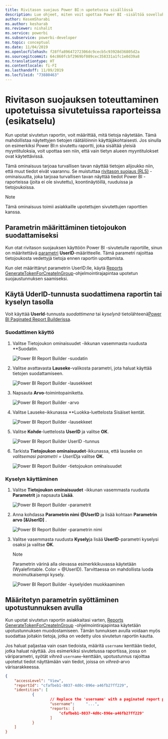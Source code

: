 ```yaml
---
title: Rivitason suojaus Power BI:n upotetussa sisällössä
description: Lue ohjeet, miten voit upottaa Power BI -sisältöä sovellukseesi.
author: KesemSharabi
ms.author: kesharab
ms.reviewer: nishalit
ms.service: powerbi
ms.subservice: powerbi-developer
ms.topic: conceptual
ms.date: 11/04/2019
ms.openlocfilehash: f28ffa89647272306dc9cecb5c93928d36805d2a
ms.sourcegitcommit: 64c860fcbf2969bf089cec358331a1fc1e0d39a8
ms.translationtype: HT
ms.contentlocale: fi-FI
ms.lasthandoff: 11/09/2019
ms.locfileid: "73880463"
---
```

# <a name="implementing-row-level-security-in-embedded-paginated-reports-preview"></a>Rivitason suojauksen toteuttaminen upotetuissa sivutetuissa raporteissa (esikatselu)

Kun upotat sivutetun raportin, voit määrittää, mitä tietoja näytetään. Tämä mahdollistaa näytettyjen tietojen räätälöinnin käyttäjäkohtaisesti. Jos sinulla on esimerkiksi Power BI:n sivutettu raportti, joka sisältää yleisiä myyntituloksia, voit upottaa sen niin, että vain tietyn alueen myyntitulokset ovat käytettävissä.

Tämä ominaisuus tarjoaa turvallisen tavan näyttää tietojen alijoukko niin, että muut tiedot eivät vaarannu. Se muistuttaa [rivitason suojaus (RLS)](embedded-row-level-security.md) -ominaisuutta, joka tarjoaa turvallisen tavan näyttää tiedot Power BI -raporteissa (joita ei ole sivutettu), koontinäytöillä, ruuduissa ja tietojoukoissa.  

> [!Note]
> Tämä ominaisuus toimii asiakkaille upotettujen sivutettujen raporttien kanssa.

## <a name="configuring-a-parameter-to-filter-the-dataset"></a>Parametrin määrittäminen tietojoukon suodattamiseksi

Kun otat rivitason suojauksen käyttöön Power BI -sivutetulle raportille, sinun on määritettävä [parametri](../report-builder-parameters.md) **UserID**-määritteelle. Tämä parametri rajoittaa tietojoukosta vedettyjä tietoja ennen raportin upottamista.

Kun olet määrittänyt parametrin UserID:lle, käytä [Reports GenerateTokenForCreateInGroup](https://docs.microsoft.com/rest/api/power-bi/embedtoken/reports_generatetokenforcreateingroup)-ohjelmointirajapintaa upotetun suojaustunnuksen saamiseksi.

## <a name="use-uderid-as-a-filter-at-report-or-query-level"></a>Käytä UderID-tunnusta suodattimena raportin tai kyselyn tasolla

Voit käyttää **UserId**-tunnusta *suodattimena* tai *kyselynä* tietolähteenä[Power BI Paginated Report Builderissa](../report-builder-power-bi.md).

### <a name="using-the-filter"></a>Suodattimen käyttö

1. Valitse Tietojoukon ominaisuudet -ikkunan vasemmasta ruudusta **Suodatin.

    ![Power BI Report Builder -suodatin](media/embedded-paginated-reports-secure-data/filter.png)

2. Valitse avattavasta **Lauseke**-valikosta parametri, jota haluat käyttää tietojen suodattamiseen.

     ![Power BI Report Builder -lausekkeet](media/embedded-paginated-reports-secure-data/expression.png)

3. Napsauta **Arvo**-toimintopainiketta. 

    ![Power BI Report Builder -arvo](media/embedded-paginated-reports-secure-data/function.png)

4. Valitse Lauseke-ikkunassa **Luokka-luettelosta Sisäiset kentät.

    ![Power BI Report Builder -lausekkeet](media/embedded-paginated-reports-secure-data/built-in-fields.png)

5. Valitse **Kohde**-luettelosta **UserID** ja valitse **OK**.

    ![Power BI Report Builder UserID -tunnus](media/embedded-paginated-reports-secure-data/userid.png)

6. Tarkista **Tietojoukon ominaisuudet**-ikkunassa, että lauseke on *valitsemasi parametri = UserID*ja valitse **OK**.

    ![Power BI Report Builder -tietojoukon ominaisuudet](media/embedded-paginated-reports-secure-data/verify.png)

### <a name="using-a-query"></a>Kyselyn käyttäminen

1. Valitse **Tietojoukon ominaisuudet** -ikkunan vasemmasta ruudusta **Parametrit** ja napsauta **Lisää**.

    ![Power BI Report Builder -parametrit](media/embedded-paginated-reports-secure-data/parameters.png)

2. Anna kohdassa **Parametrin nimi** **@UserID** ja lisää kohtaan **Parametrin arvo** **[&UserID]** .

    ![Power BI Report Builder -parametrin nimi](media/embedded-paginated-reports-secure-data/parameter-name.png) 

3. Valitse vasemmasta ruudusta **Kysely**ja lisää **UserID**-parametri kyselysi osaksi ja valitse **OK**.
    > [!NOTE]
    > Parametrin värinä alla olevassa esimerkkikuvassa käytetään (Wyalefintable. Color = @UserID). Tarvittaessa on mahdollista luoda monimutkaisempi kysely.

    ![Power BI Report Builder -kyselyiden muokkaaminen](media/embedded-paginated-reports-secure-data/query-edit.png)

## <a name="passing-the-configured-parameter-using-the-embed-token"></a>Määritetyn parametrin syöttäminen upotustunnuksen avulla

Kun upotat sivutetun raportin asiakkaitasi varten, [Reports GenerateTokenForCreateInGroup](https://docs.microsoft.com/rest/api/power-bi/embedtoken/reports_generatetokenforcreateingroup) -ohjelmointirajapintaa käytetään upotustunnuksen muodostamiseen. Tämän tunnuksen avulla voidaan myös suodattaa joitakin tietoja, jotka on vedetty ulos sivutetun raportin kautta.

Jos haluat paljastaa vain osan tiedoista, määritä `username` kenttään tiedot, jotka haluat näyttää. Jos esimerkiksi sivutetussa raportissa, jossa on väriparametri, syötät *vihreä* `username`-kenttään, upotustunnus rajoittaa upotetut tiedot näyttämään vain tiedot, joissa on *vihreä*-arvo värisarakkeessa.

```JSON
{
    "accessLevel": "View",
    "reportId": "cfafbeb1-8037-4d0c-896e-a46fb27ff229",
    "identities": [
            {
                    // Replace the 'username' with a paginated report parameter
                    "username":     "...",
                    "reports: [
                        "cfafbeb1-8037-4d0c-896e-a46fb27ff229"
                    ]
            }
    ]
}
```
